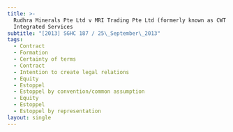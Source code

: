 ```yaml
---
title: >-
  Rudhra Minerals Pte Ltd v MRI Trading Pte Ltd (formerly known as CWT
  Integrated Services
subtitle: "[2013] SGHC 187 / 25\_September\_2013"
tags:
  - Contract
  - Formation
  - Certainty of terms
  - Contract
  - Intention to create legal relations
  - Equity
  - Estoppel
  - Estoppel by convention/common assumption
  - Equity
  - Estoppel
  - Estoppel by representation
layout: single
---
```


